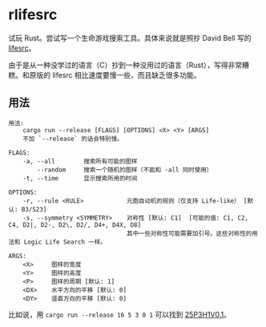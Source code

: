 # rlifesrc

试玩 Rust。尝试写一个生命游戏搜索工具。具体来说就是照抄 David Bell 写的 [lifesrc](https://github.com/DavidKinder/Xlife/tree/master/Xlife35/source/lifesearch)。

由于是从一种没学过的语言（C）抄到一种没用过的语言（Rust），写得非常糟糕。和原版的 lifesrc 相比速度要慢一些，而且缺乏很多功能。

## 用法

```text
用法:
    cargo run --release [FLAGS] [OPTIONS] <X> <Y> [ARGS]
    不加 `--release` 的话会特别慢。

FLAGS:
    -a, --all        搜索所有可能的图样
        --random     搜索一个随机的图样（不能和 -all 同时使用）
    -t, --time       显示搜索所用的时间

OPTIONS:
    -r, --rule <RULE>            元胞自动机的规则（仅支持 Life-like） [默认: B3/S23]
    -s, --symmetry <SYMMETRY>    对称性 [默认: C1]  [可能的值: C1, C2, C4, D2|, D2-, D2\, D2/, D4+, D4X, D8]
                                 其中一些对称性可能需要加引号。这些对称性的用法和 Logic Life Search 一样。

ARGS:
    <X>     图样的宽度
    <Y>     图样的高度
    <P>     图样的周期 [默认: 1]
    <DX>    水平方向的平移 [默认: 0]
    <DY>    竖直方向的平移 [默认: 0]
```

比如说，用 `cargo run --release 16 5 3 0 1` 可以找到 [25P3H1V0.1](http://conwaylife.com/wiki/25P3H1V0.1)。
